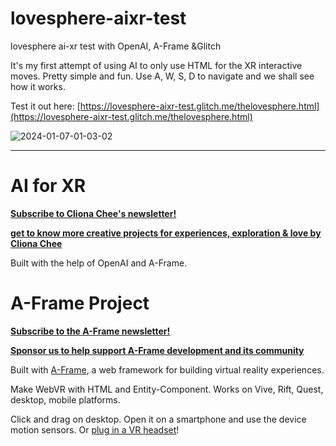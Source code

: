 # lovesphere-aixr-test
lovesphere ai-xr test with OpenAI, A-Frame &amp;Glitch

It's my first attempt of using AI to only use HTML for the XR interactive moves.
Pretty simple and fun.
Use A, W, S, D to navigate and we shall see how it works.

Test it out here: [https://lovesphere-aixr-test.glitch.me/thelovesphere.html](https://lovesphere-aixr-test.glitch.me/thelovesphere.html)

 ![2024-01-07-01-03-02](https://github.com/clionachee/lovesphere-aixr-test/assets/94758696/26f6d51b-914a-4044-af4b-9bdb4e6e89f3)

 

_________________________________________________________________________________________________________________________________

# AI for XR

**[Subscribe to Cliona Chee's newsletter!](https://mirror.xyz/clionachee.eth)**

**[get to know more creative projects for experiences, exploration & love by Cliona Chee](https://clionachee.com/)**

Built with the help of OpenAI and A-Frame.


# A-Frame Project

**[Subscribe to the A-Frame newsletter!](https://aframe.io/subscribe/)**

**[Sponsor us to help support A-Frame development and its community](https://github.com/sponsors/dmarcos)**

Built with [A-Frame](https://aframe.io), a web framework for building virtual reality experiences.

Make WebVR with HTML and Entity-Component. Works on Vive, Rift, Quest, desktop, mobile platforms.

Click and drag on desktop. Open it on a smartphone and use the device motion sensors. Or [plug in a VR headset](https://aframe.io/docs/0.8.0/introduction/vr-headsets-and-webvr-browsers.html)!
